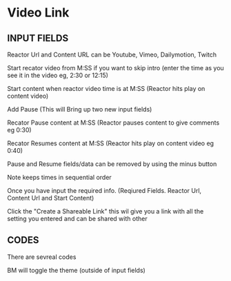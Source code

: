 # Video Link

## INPUT FIELDS

Reactor Url and Content URL can be Youtube, Vimeo, Dailymotion, Twitch

Start recator video from M:SS if you want to skip intro (enter the time as you see it in the video eg, 2:30 or 12:15)

Start content when reactor video time is at M:SS (Reactor hits play on content video)

Add Pause (This will Bring up two new input fields)

Recator Pause content at M:SS (Reactor pauses content to give comments eg 0:30)

Recator Resumes content at M:SS (Reactor hits play on content video eg 0:40)

Pause and Resume fields/data can be removed by using the minus button

Note keeps times in sequential order

Once you have input the required info. (Reqiured Fields. Reactor Url, Content Url and Start Content)

Click the "Create a Shareable Link" this wil give you a link with all the setting you entered and can be shared with other

## CODES

There are sevreal codes

BM will toggle the theme (outside of input fields)
